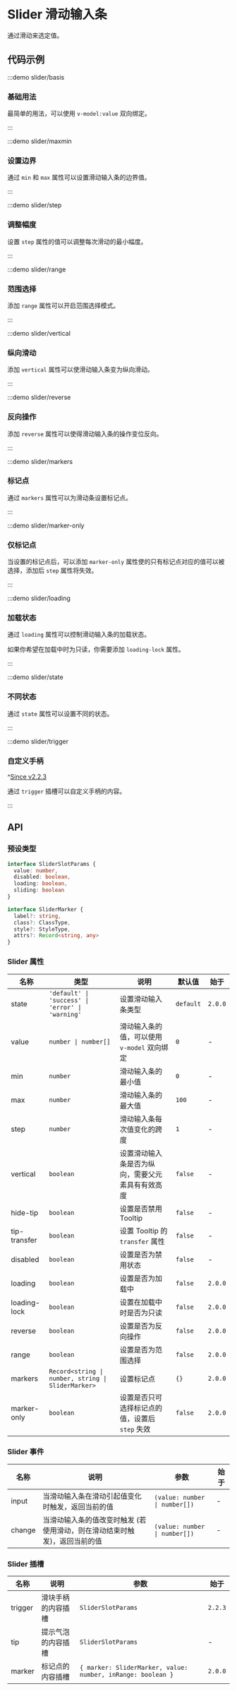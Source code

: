 # Slider 滑动输入条

通过滑动来选定值。

## 代码示例

:::demo slider/basis

### 基础用法

最简单的用法，可以使用 `v-model:value` 双向绑定。

:::

:::demo slider/maxmin

### 设置边界

通过 `min` 和 `max` 属性可以设置滑动输入条的边界值。

:::

:::demo slider/step

### 调整幅度

设置 `step` 属性的值可以调整每次滑动的最小幅度。

:::

:::demo slider/range

### 范围选择

添加 `range` 属性可以开启范围选择模式。

:::

:::demo slider/vertical

### 纵向滑动

添加 `vertical` 属性可以使滑动输入条变为纵向滑动。

:::

:::demo slider/reverse

### 反向操作

添加 `reverse` 属性可以使得滑动输入条的操作变位反向。

:::

:::demo slider/markers

### 标记点

通过 `markers` 属性可以为滑动条设置标记点。

:::

:::demo slider/marker-only

### 仅标记点

当设置的标记点后，可以添加 `marker-only` 属性使的只有标记点对应的值可以被选择，添加后 `step` 属性将失效。

:::

:::demo slider/loading

### 加载状态

通过 `loading` 属性可以控制滑动输入条的加载状态。

如果你希望在加载中时为只读，你需要添加 `loading-lock` 属性。

:::

:::demo slider/state

### 不同状态

通过 `state` 属性可以设置不同的状态。

:::

:::demo slider/trigger

### 自定义手柄

^[Since v2.2.3](!s)

通过 `trigger` 插槽可以自定义手柄的内容。

:::

## API

### 预设类型

```ts
interface SliderSlotParams {
  value: number,
  disabled: boolean,
  loading: boolean,
  sliding: boolean
}

interface SliderMarker {
  label?: string,
  class?: ClassType,
  style?: StyleType,
  attrs?: Record<string, any>
}
```

### Slider 属性

| 名称         | 类型                                               | 说明                                             | 默认值    | 始于    |
| ------------ | -------------------------------------------------- | ------------------------------------------------ | --------- | ------- |
| state        | `'default' \| 'success' \| 'error' \| 'warning'`   | 设置滑动输入条类型                               | `default` | `2.0.0` |
| value        | `number \| number[]`                               | 滑动输入条的值，可以使用 `v-model` 双向绑定      | `0`       | -       |
| min          | `number`                                           | 滑动输入条的最小值                               | `0`       | -       |
| max          | `number`                                           | 滑动输入条的最大值                               | `100`     | -       |
| step         | `number`                                           | 滑动输入条每次值变化的跨度                       | `1`       | -       |
| vertical     | `boolean`                                          | 设置滑动输入条是否为纵向，需要父元素具有有效高度 | `false`   | -       |
| hide-tip     | `boolean`                                          | 设置是否禁用 Tooltip                             | `false`   | -       |
| tip-transfer | `boolean`                                          | 设置 Tooltip 的 `transfer` 属性                  | `false`   | -       |
| disabled     | `boolean`                                          | 设置是否为禁用状态                               | `false`   | -       |
| loading      | `boolean`                                          | 设置是否为加载中                                 | `false`   | `2.0.0` |
| loading-lock | `boolean`                                          | 设置在加载中时是否为只读                         | `false`   | `2.0.0` |
| reverse      | `boolean`                                          | 设置是否为反向操作                               | `false`   | `2.0.0` |
| range        | `boolean`                                          | 设置是否为范围选择                               | `false`   | `2.0.0` |
| markers      | `Record<string \| number, string \| SliderMarker>` | 设置标记点                                       | `{}`      | `2.0.0` |
| marker-only  | `boolean`                                          | 设置是否只可选择标记点的值，设置后 `step` 失效   | `false`   | `2.0.0` |

### Slider 事件

| 名称   | 说明                                                                      | 参数                          | 始于 |
| ------ | ------------------------------------------------------------------------- | ----------------------------- | ---- |
| input  | 当滑动输入条在滑动引起值变化时触发，返回当前的值                          | `(value: number \| number[])` | -    |
| change | 当滑动输入条的值改变时触发 (若使用滑动，则在滑动结束时触发)，返回当前的值 | `(value: number \| number[])` | -    |

### Slider 插槽

| 名称    | 说明               | 参数                                                        | 始于    |
| ------- | ------------------ | ----------------------------------------------------------- | ------- |
| trigger | 滑块手柄的内容插槽 | `SliderSlotParams`                                          | `2.2.3` |
| tip     | 提示气泡的内容插槽 | `SliderSlotParams`                                          | -       |
| marker  | 标记点的内容插槽   | `{ marker: SliderMarker, value: number, inRange: boolean }` | `2.0.0` |
